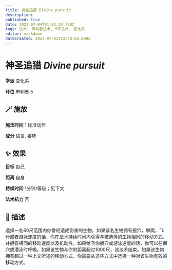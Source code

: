 ```yaml
---
title: 神圣追猎 Divine pursuit
description: 
published: true
date: 2023-07-04T01:03:33.738Z
tags: 法术, 审判者法术, 5环法术, 变化系
editor: markdown
dateCreated: 2023-07-03T23:48:03.899Z
---
```


# **神圣追猎** *Divine pursuit*

**学派** 变化系 

**环位** 审判者 5

## 🪄 施放

**施法时间** 1 标准动作

**成分** 语言, 姿势

## ✨ 效果 

**目标** 自己 

**距离** 自身  

**持续时间** 1分钟/等级；见下文 

**法术抗力** 否

## 📖 描述

选择一名60尺范围内你曾经造成伤害的生物。如果该名生物拥有掘穴，攀爬，飞行或者游泳速度的话，你在法术持续时间内获得与被选择的生物相同的移动方式，并拥有相同的移动速度以及机动性。如果给予你掘穴或游泳速度的话，你可以在掘穴或潜泳时呼吸。如果该生物与你的距离超过1000尺，该法术结束。如果该生物拥有超过一种上文所述的移动方式，你需要从这些方式中选择一种对该生物有效的移动方式。
    